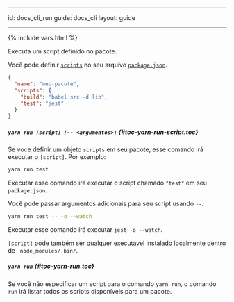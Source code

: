 * * *

id: docs_cli_run guide: docs_cli layout: guide

* * *

{% include vars.html %}

<p class="lead">Executa um script definido no pacote.</p>

Você pode definir [`scripts`]({{url_base}}/docs/package-json#toc-scripts) no seu arquivo [`package.json`]({{url_base}}/docs/package-json).

```json
{
  "name": "meu-pacote",
  "scripts": {
    "build": "babel src -d lib",
    "test": "jest"
  }
}
```

##### `yarn run [script] [-- <argumentos>]` [](#toc-yarn-run-script){#toc-yarn-run-script.toc}

Se voce definir um objeto `scripts` em seu pacote, esse comando irá executar o `[script]`. Por exemplo:

```sh
yarn run test
```

Executar esse comando irá executar o script chamado `"test"` em seu `package.json`.

Você pode passar argumentos adicionais para seu script usando `--`.

```sh
yarn run test -- -o --watch
```

Executar esse comando irá executar `jest -o --watch`.

`[script]` pode também ser qualquer executável instalado localmente dentro de ` node_modules/.bin/`.

##### `yarn run` [](#toc-yarn-run){#toc-yarn-run.toc}

Se você não especificar um script para o comando `yarn run`, o comando `run` irá listar todos os scripts disponíveis para um pacote.